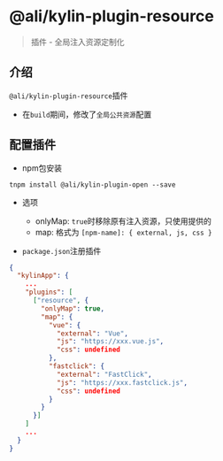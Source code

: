# @ali/kylin-plugin-resource

> 插件 - 全局注入资源定制化

## 介绍

`@ali/kylin-plugin-resource`插件

- 在`build`期间，修改了`全局公共资源`配置

## 配置插件

- npm包安装

```shell
tnpm install @ali/kylin-plugin-open --save
```

- 选项
  - onlyMap: `true`时移除原有注入资源，只使用提供的
  - map: 格式为 `[npm-name]: { external, js, css }`


- `package.json`注册插件

```json
{
  "kylinApp": {
    ...
    "plugins": [
      ["resource", {
        "onlyMap": true,
        "map": {
          "vue": {
            "external": "Vue",
            "js": "https://xxx.vue.js",
            "css": undefined
          },
          "fastclick": {
            "external": "FastClick",
            "js": "https://xxx.fastclick.js",
            "css": undefined
          }
        }
      }]
    ]
    ...
  }
}
```

